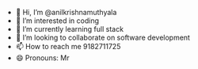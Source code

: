 - 👋 Hi, I’m @anilkrishnamuthyala
- 👀 I’m interested in coding
- 🌱 I’m currently learning full stack
- 💞️ I’m looking to collaborate on software development
- 📫 How to reach me 9182711725
- 😄 Pronouns: Mr


<!---
anilkrishnamuthyala/anilkrishnamuthyala is a ✨ special ✨ repository because its `README.md` (this file) appears on your GitHub profile.
You can click the Preview link to take a look at your changes.
--->
